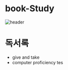 # book-Study
![header](https://capsule-render.vercel.app/api?type=waving&color=auto&height=200&text=Welcome!&animation=fadeIn&fontSize=80&fontAlignY=35)

<h1> 독서록 </h1>
<ul>
  <li>give and take</li>
  <li>computer proficiency tes</li>
</ul>


